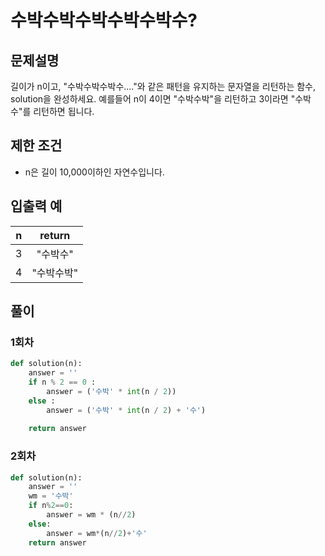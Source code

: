 # 수박수박수박수박수박수?

## 문제설명

길이가 n이고, "수박수박수박수...."와 같은 패턴을 유지하는 문자열을 리턴하는 함수, solution을 완성하세요.
예를들어 n이 4이면 "수박수박"을 리턴하고 3이라면 "수박수"를 리턴하면 됩니다.


## 제한 조건

* n은 길이 10,000이하인 자연수입니다.


## 입출력 예

|n|return|
|:---:|:---:|
|3|"수박수"|
|4|"수박수박"|

## **풀이**

### 1회차
```python
def solution(n):
    answer = ''
    if n % 2 == 0 :
        answer = ('수박' * int(n / 2))
    else :
        answer = ('수박' * int(n / 2) + '수') 
    
    return answer
```
### 2회차
```python
def solution(n):
    answer = ''
    wm = '수박'
    if n%2==0:
        answer = wm * (n//2)
    else:
        answer = wm*(n//2)+'수'
    return answer
```


